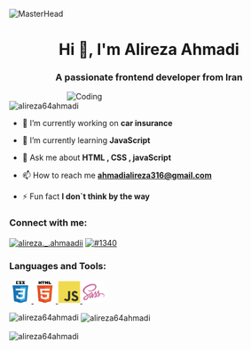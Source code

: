 ![MasterHead](https://1.bp.blogspot.com/-7A4WynwLsMw/XbBpCXG8fHI/AAAAAAAAMt4/uOa1bpLskYgrwGbllhSu2SDj_Mig8SXJQCLcBGAsYHQ/s1600/2000_600px.gif)
<h1 align="center">Hi 👋, I'm Alireza Ahmadi</h1>
<h3 align="center">A passionate frontend developer from Iran</h3>

<img align="right" alt="Coding" width="400" src="https://cdn.dribbble.com/users/1162077/screenshots/3848914/programmer.gif">


<p align="left"> <img src="https://komarev.com/ghpvc/?username=alireza64ahmadi&label=Profile%20views&color=0e75b6&style=flat" alt="alireza64ahmadi" /> </p>

- 🔭 I’m currently working on **car insurance**

- 🌱 I’m currently learning **JavaScript**

- 💬 Ask me about **HTML , CSS , javaScript**

- 📫 How to reach me **ahmadialireza316@gmail.com**

- ⚡ Fun fact **I don`t think by the way**

<h3 align="left">Connect with me:</h3>
<p align="left">
<a href="https://instagram.com/alireza._.ahmaadii" target="blank"><img align="center" src="https://raw.githubusercontent.com/rahuldkjain/github-profile-readme-generator/master/src/images/icons/Social/instagram.svg" alt="alireza._.ahmaadii" height="30" width="40" /></a>
<a href="https://discord.gg/#1340" target="blank"><img align="center" src="https://raw.githubusercontent.com/rahuldkjain/github-profile-readme-generator/master/src/images/icons/Social/discord.svg" alt="#1340" height="30" width="40" /></a>
</p>

<h3 align="left">Languages and Tools:</h3>
 <a href="https://www.w3schools.com/css/" target="_blank" rel="noreferrer"> <img src="https://raw.githubusercontent.com/devicons/devicon/master/icons/css3/css3-original-wordmark.svg" alt="css3" width="40" height="40"/> </a> <a href="https://www.w3.org/html/" target="_blank" rel="noreferrer"> <img src="https://raw.githubusercontent.com/devicons/devicon/master/icons/html5/html5-original-wordmark.svg" alt="html5" width="40" height="40"/> </a> <a href="https://developer.mozilla.org/en-US/docs/Web/JavaScript" target="_blank" rel="noreferrer"> <img src="https://raw.githubusercontent.com/devicons/devicon/master/icons/javascript/javascript-original.svg" alt="javascript" width="40" height="40"/> </a>  <a href="https://sass-lang.com" target="_blank" rel="noreferrer"> <img src="https://raw.githubusercontent.com/devicons/devicon/master/icons/sass/sass-original.svg" alt="sass" width="40" height="40"/> </a> </p>

<p><img align="left" src="https://github-readme-stats.vercel.app/api/top-langs?username=alireza64ahmadi&show_icons=true&locale=en&layout=compact" alt="alireza64ahmadi" /></p>

<p>&nbsp;<img align="center" src="https://github-readme-stats.vercel.app/api?username=alireza64ahmadi&show_icons=true&locale=en" alt="alireza64ahmadi" /></p>

<p><img align="center" src="https://github-readme-streak-stats.herokuapp.com/?user=alireza64ahmadi&" alt="alireza64ahmadi" /></p>

